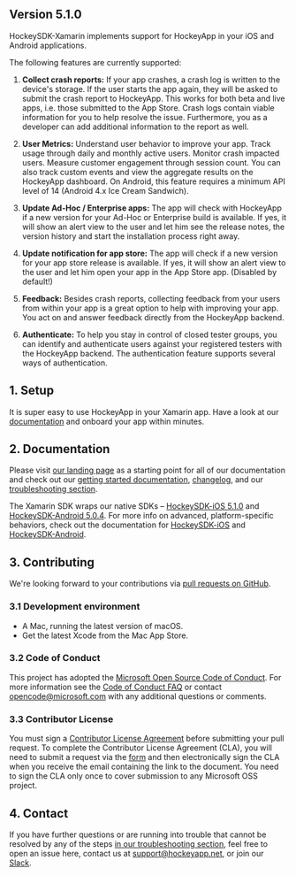 ## Version 5.1.0

HockeySDK-Xamarin implements support for HockeyApp in your iOS and Android applications.

The following features are currently supported:

1. **Collect crash reports:** If your app crashes, a crash log is written to the device's storage. If the user starts the app again, they will be asked to submit the crash report to HockeyApp. This works for both beta and live apps, i.e. those submitted to the App Store. Crash logs contain viable information for you to help resolve the issue. Furthermore, you as a developer can add additional information to the report as well.

2. **User Metrics:** Understand user behavior to improve your app. Track usage through daily and monthly active users. Monitor crash impacted users. Measure customer engagement through session count. You can also track custom events and view the aggregate results on the HockeyApp dashboard. On Android, this feature requires a minimum API level of 14 (Android 4.x Ice Cream Sandwich).

3. **Update Ad-Hoc / Enterprise apps:** The app will check with HockeyApp if a new version for your Ad-Hoc or Enterprise build is available. If yes, it will show an alert view to the user and let him see the release notes, the version history and start the installation process right away.

4. **Update notification for app store:** The app will check if a new version for your app store release is available. If yes, it will show an alert view to the user and let him open your app in the App Store app. (Disabled by default!)

5. **Feedback:** Besides crash reports, collecting feedback from your users from within your app is a great option to help with improving your app. You act on and answer feedback directly from the HockeyApp backend.

6. **Authenticate:** To help you stay in control of closed tester groups, you can identify and authenticate users against your registered testers with the HockeyApp backend. The authentication feature supports several ways of authentication.

## 1. Setup

It is super easy to use HockeyApp in your Xamarin app. Have a look at our [documentation](https://support.hockeyapp.net/kb/client-integration-cross-platform/how-to-integrate-hockeyapp-with-xamarin) and onboard your app within minutes.

## 2. Documentation

Please visit [our landing page](https://support.hockeyapp.net/kb) as a starting point for all of our documentation and check out our [getting started documentation](https://support.hockeyapp.net/kb/client-integration-cross-platform/how-to-integrate-hockeyapp-with-xamarin), [changelog](https://github.com/bitstadium/HockeySDK-Xamarin/releases), and our [troubleshooting section](https://support.hockeyapp.net/kb/client-integration-cross-platform/how-to-integrate-hockeyapp-with-xamarin#5-troubleshooting).

The Xamarin SDK wraps our native SDKs – [HockeySDK-iOS 5.1.0](https://github.com/bitstadium/HockeySDK-iOS/releases/tag/5.1.0) and [HockeySDK-Android 5.0.4](https://github.com/bitstadium/HockeySDK-Android/releases/tag/5.0.4). For more info on advanced, platform-specific behaviors, check out the documentation for [HockeySDK-iOS](https://support.hockeyapp.net/kb/client-integration-ios-mac-os-x-tvos/hockeyapp-for-ios) and [HockeySDK-Android](https://support.hockeyapp.net/kb/client-integration-android/hockeyapp-for-android-sdk).

## 3. Contributing

We're looking forward to your contributions via [pull requests on GitHub](https://github.com/bitstadium/HockeySDK-Xamarin).

### 3.1 Development environment

* A Mac, running the latest version of macOS.
* Get the latest Xcode from the Mac App Store.

### 3.2 Code of Conduct

This project has adopted the [Microsoft Open Source Code of Conduct](https://opensource.microsoft.com/codeofconduct/). For more information see the [Code of Conduct FAQ](https://opensource.microsoft.com/codeofconduct/faq/) or contact [opencode@microsoft.com](mailto:opencode@microsoft.com) with any additional questions or comments.

### 3.3 Contributor License

You must sign a [Contributor License Agreement](https://cla.microsoft.com/) before submitting your pull request. To complete the Contributor License Agreement (CLA), you will need to submit a request via the [form](https://cla.microsoft.com/) and then electronically sign the CLA when you receive the email containing the link to the document. You need to sign the CLA only once to cover submission to any Microsoft OSS project. 

## 4. Contact

If you have further questions or are running into trouble that cannot be resolved by any of the steps [in our troubleshooting section](https://support.hockeyapp.net/kb/client-integration-cross-platform/how-to-integrate-hockeyapp-with-xamarin#5-troubleshooting), feel free to open an issue here, contact us at [support@hockeyapp.net](mailto:support@hockeyapp.net), or join our [Slack](https://slack.hockeyapp.net).